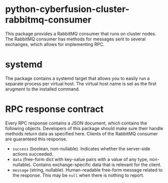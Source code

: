 # python-cyberfusion-cluster-rabbitmq-consumer

This package provides a RabbitMQ consumer that runs on cluster nodes. The RabbitMQ consumer has methods for messages sent to several exchanges, which allows for implementing RPC.

# systemd

The package contains a systemd target that allows you to easily run a separate process per virtual host. The virtual host name is set as the first arugment to the installed command.

# RPC response contract

Every RPC response contains a JSON document, which contains the following objects. Developers of this package should make sure their handle methods return data as specified here. Clients of the RabbitMQ consumer are guaranteed this response.

* `success` (boolean, non-nullable). Indicates whether the server-side actions succeeded.
* `data` (free-form dict with key-value pairs with a value of any type, non-nullable). Contains exchange-specific data that is relevant for the client.
* `message` (string, nullable). Human-readable free-form message related to the response. This may be `null` when there is nothing to report.
